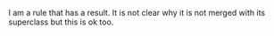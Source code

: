 I am a rule that has a result. It is not clear why it is not merged with its superclass but this is ok too.